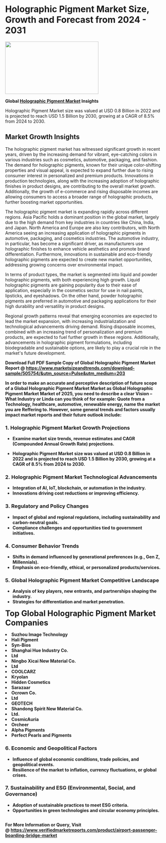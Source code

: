 <H1>Holographic Pigment Market Size, Growth and Forecast from 2024 - 2031</H1><img class="aligncenter size-medium wp-image-584254" src="https://thirdeyenews.in/wp-content/uploads/2024/09/Global-Market-Research-300x168.jpeg" alt="" width="300" height="168" /><p><strong>Global&nbsp;<a href="https://www.marketsizeandtrends.com/download-sample/505754/&amp;utm_source=Pulse&amp;utm_medium=203">Holographic Pigment Market</a> Insights</strong></p><p>Holographic Pigment Market size was valued at USD 0.8 Billion in 2022 and is projected to reach USD 1.5 Billion by 2030, growing at a CAGR of 8.5% from 2024 to 2030.</p><p><h2>Market Growth Insights</h2> <p>The holographic pigment market has witnessed significant growth in recent years, driven by the increasing demand for vibrant, eye-catching colors in various industries such as cosmetics, automotive, packaging, and fashion. The demand for holographic pigments, known for their unique color-shifting properties and visual appeal, is expected to expand further due to rising consumer interest in personalized and premium products. Innovations in production technologies, along with the increasing adoption of holographic finishes in product designs, are contributing to the overall market growth. Additionally, the growth of e-commerce and rising disposable incomes are allowing consumers to access a broader range of holographic products, further boosting market opportunities.</p> <p><strong></strong></p> <p>The holographic pigment market is expanding rapidly across different regions. Asia Pacific holds a dominant position in the global market, largely due to the high demand from key industries in countries like China, India, and Japan. North America and Europe are also key contributors, with North America seeing an increasing application of holographic pigments in automotive, packaging, and cosmetics industries. The automotive industry, in particular, has become a significant driver, as manufacturers use holographic finishes to enhance vehicle aesthetics and promote brand differentiation. Furthermore, innovations in sustainable and eco-friendly holographic pigments are expected to create new market opportunities, addressing growing concerns over environmental impact. <p>In terms of product types, the market is segmented into liquid and powder holographic pigments, with both experiencing high growth. Liquid holographic pigments are gaining popularity due to their ease of application, especially in the cosmetics sector for use in nail paints, lipsticks, and eyeshadows. On the other hand, powder holographic pigments are preferred in automotive and packaging applications for their high durability and versatility in product designs. <p>Regional growth patterns reveal that emerging economies are expected to lead the market expansion, with increasing industrialization and technological advancements driving demand. Rising disposable incomes, combined with an increasing trend of personalization and premium products, are expected to fuel further growth in these regions. Additionally, advancements in holographic pigment formulations, including biodegradable and sustainable options, are likely to play a crucial role in the market's future development. <p><strong></p><p><span class=""><strong>Download Full PDF Sample Copy of Global Holographic Pigment Market Report</strong> @ <a href="https://www.marketsizeandtrends.com/download-sample/505754/&amp;utm_source=Pulse&amp;utm_medium=203" target="_blank">https://www.marketsizeandtrends.com/download-sample/505754/&amp;utm_source=Pulse&amp;utm_medium=203</a></span></p><p>In order to make an accurate and perceptive description of future scope of a Global&nbsp;Holographic Pigment Market Market as Global&nbsp;Holographic Pigment Market Market of 2025, you need to describe a clear Vision &ndash; What Industry or Linda can you think of for example: Quote from a Technology, healthcare, automotive, renewable energy, name the market you are Reffering to. However, some general trends and factors usually impact market reports and their future outlook include:</p><h3>1.&nbsp;<strong>Holographic Pigment Market Growth Projections</strong></h3><ul><li>Examine market size trends, revenue estimates and CAGR (Compounded Annual Growth Rate) projections.</li><li><p>Holographic Pigment Market size was valued at USD 0.8 Billion in 2022 and is projected to reach USD 1.5 Billion by 2030, growing at a CAGR of 8.5% from 2024 to 2030.</p></li></ul><h3>2.&nbsp;<strong>Holographic Pigment Market Technological Advancements</strong></h3><ul><li>Integration of AI, IoT, blockchain, or automation in the industry.</li><li>Innovations driving cost reductions or improving efficiency.</li></ul><h3>3.&nbsp;<strong>Regulatory and Policy Changes</strong></h3><ul><li>Impact of global and regional regulations, including sustainability and carbon-neutral goals.</li><li>Compliance challenges and opportunities tied to government initiatives.</li></ul><h3>4.&nbsp;<strong>Consumer Behavior Trends</strong></h3><ul><li>Shifts in demand influenced by generational preferences (e.g., Gen Z, Millennials).</li><li>Emphasis on eco-friendly, ethical, or personalized products/services.</li></ul><h3>5.&nbsp;<strong>Global Holographic Pigment Market Competitive Landscape</strong></h3><ul><li>Analysis of key players, new entrants, and partnerships shaping the industry.</li><li>Strategies for differentiation and market penetration.</li></ul><p data-pm-slice="1 1 []"><span style="color: inherit; font-family: inherit; font-size: 25px;">Top Global Holographic Pigment Market Companies</span></p><div class="" data-test-id=""><p><li>Suzhou Image Technology</li><li> Hali Pigment</li><li> Syn-Bios</li><li> Shanghai Hue Industry Co.</li><li> Ltd</li><li> Ningbo Xicai New Material Co.</li><li> Ltd</li><li> COOLCARZ</li><li> Kryolan</li><li> Hidden Cosmetics</li><li> Sarazaar</li><li> Ocrown Co.</li><li> Ltd</li><li> GEOTECH</li><li> Shandong Spirit New Material Co.</li><li>Ltd.</li><li> CosmicAuria</li><li> Orcheer</li><li> Alpha Pigments</li><li> Perfect Pearls and Pigments</li></p></div><h3>6.&nbsp;<strong>Economic and Geopolitical Factors</strong></h3><ul><li>Influence of global economic conditions, trade policies, and geopolitical events.</li><li>Resilience of the market to inflation, currency fluctuations, or global crises.</li></ul><h3>7.&nbsp;<strong>Sustainability and ESG (Environmental, Social, and Governance)</strong></h3><ul><li>Adoption of sustainable practices to meet ESG criteria.</li><li>Opportunities in green technologies and circular economy principles.</li></ul><h2><strong style="font-size: 14px;">For More Information or Query, Visit @&nbsp;</strong><a style="background-color: #ffffff; font-size: 14px;" href="https://www.marketsizeandtrends.com/report/holographic-pigment-market/" target="_blank">https://www.verifiedmarketreports.com/product/airport-passenger-boarding-bridge-market</a></h2>
